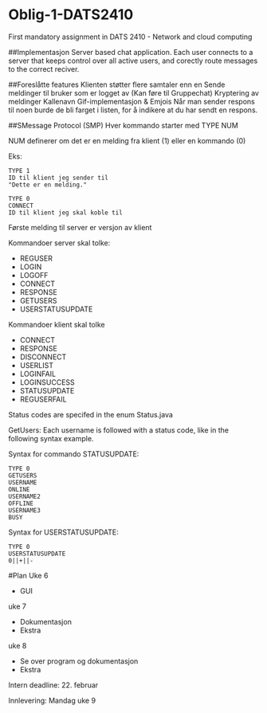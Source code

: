 # Oblig-1-DATS2410
First mandatory assignment in DATS 2410 - Network and cloud computing


##Implementasjon
Server based chat application. Each user connects to a server that keeps control over all active users, and corectly route messages to the correct reciver.
	
	

##Foreslåtte features
	Klienten støtter flere samtaler enn en
	Sende meldinger til bruker som er logget av (Kan føre til Gruppechat)
	Kryptering av meldinger
	Kallenavn
	Gif-implementasjon & Emjois
	Når man sender respons til noen burde de bli farget i listen, for å indikere at du har sendt en respons.
	
##SMessage Protocol (SMP)
Hver kommando starter med TYPE NUM

NUM definerer om det er en melding fra klient (1) eller en kommando (0)

Eks:
	
	TYPE 1
	ID til klient jeg sender til
	"Dette er en melding."
	
	TYPE 0
	CONNECT
	ID til klient jeg skal koble til
	

Første melding til server er versjon av klient

Kommandoer server skal tolke:
- REGUSER
- LOGIN
- LOGOFF
- CONNECT
- RESPONSE
- GETUSERS
- USERSTATUSUPDATE

Kommandoer klient skal tolke
- CONNECT
- RESPONSE
- DISCONNECT
- USERLIST
- LOGINFAIL
- LOGINSUCCESS
- STATUSUPDATE
- REGUSERFAIL


Status codes are specifed in the enum Status.java

GetUsers: Each username is followed with a status code, like in the following syntax example.

Syntax for commando STATUSUPDATE:

	TYPE 0
	GETUSERS
	USERNAME
	ONLINE
	USERNAME2
	OFFLINE
	USERNAME3
	BUSY

Syntax for USERSTATUSUPDATE:

	TYPE 0
	USERSTATUSUPDATE
	0||+||-

#Plan
Uke 6
- GUI
	
uke 7
- Dokumentasjon
- Ekstra
	
uke 8
- Se over program og dokumentasjon
- Ekstra

Intern deadline: 22. februar

Innlevering: Mandag uke 9
